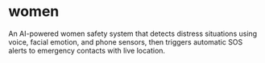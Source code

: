 ﻿# women
 An AI-powered women safety system that detects distress situations using voice, facial emotion, and phone sensors, then triggers automatic SOS alerts to emergency contacts with live location.




